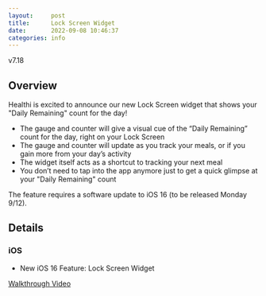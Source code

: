 ```yaml
---
layout:     post
title:      Lock Screen Widget
date:       2022-09-08 10:46:37
categories: info
---
```


v7.18

## Overview
Healthi is excited to announce our new Lock Screen widget that shows your "Daily Remaining" count for the day!
- The gauge and counter will give a visual cue of the “Daily Remaining” count for the day, right on your Lock Screen
- The gauge and counter will update as you track your meals, or if you gain more from your day’s activity
- The widget itself acts as a shortcut to tracking your next meal
- You don’t need to tap into the app anymore just to get a quick glimpse at your "Daily Remaining" count

The feature requires a software update to iOS 16 (to be released Monday 9/12).

## Details

### iOS
* New iOS 16 Feature: Lock Screen Widget

[Walkthrough Video](https://user-images.githubusercontent.com/56040798/189412386-53bff211-6332-4ebb-87a5-1b6654a5aad3.MP4)


